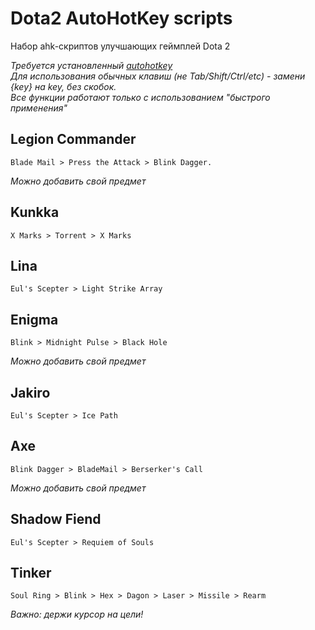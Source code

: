 # Dota2 AutoHotKey scripts

Набор ahk-скриптов улучшающих геймплей Dota 2  
  
*Требуется установленный [autohotkey](https://www.autohotkey.com/)*  
*Для использования обычных клавиш (не Tab/Shift/Ctrl/etc) - замени {key} на key, без скобок.*  
*Все функции работают только с использованием "быстрого применения"*

## Legion Commander
```
Blade Mail > Press the Attack > Blink Dagger.
```
*Можно добавить свой предмет*

## Kunkka
```
X Marks > Torrent > X Marks
```

## Lina
```
Eul's Scepter > Light Strike Array
```

## Enigma
```
Blink > Midnight Pulse > Black Hole
```
*Можно добавить свой предмет*

## Jakiro
```
Eul's Scepter > Ice Path
```

## Axe
```
Blink Dagger > BladeMail > Berserker's Call
```
*Можно добавить свой предмет*

## Shadow Fiend
```
Eul's Scepter > Requiem of Souls
```

## Tinker
```
Soul Ring > Blink > Hex > Dagon > Laser > Missile > Rearm
```
*Важно: держи курсор на цели!*